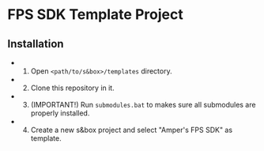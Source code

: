 # FPS SDK Template Project

## Installation

- 1. Open `<path/to/s&box>/templates` directory.
- 2. Clone this repository in it.
- 3. (IMPORTANT!) Run `submodules.bat` to makes sure all submodules are properly installed.
- 4. Create a new s&box project and select "Amper's FPS SDK" as template.

